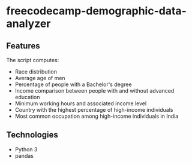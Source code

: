 # freecodecamp-demographic-data-analyzer

## Features

The script computes:

- Race distribution
- Average age of men
- Percentage of people with a Bachelor's degree
- Income comparison between people with and without advanced education
- Minimum working hours and associated income level
- Country with the highest percentage of high-income individuals
- Most common occupation among high-income individuals in India

## Technologies

- Python 3
- pandas
